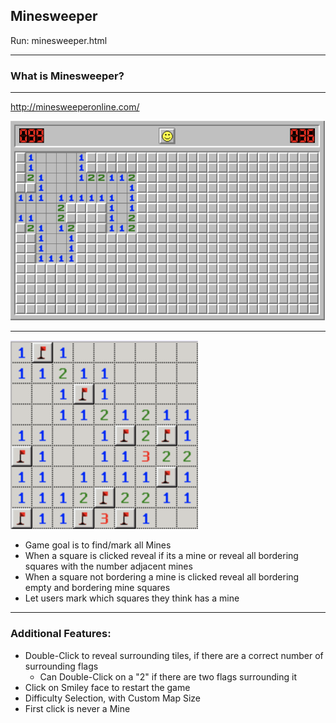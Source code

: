 ## Minesweeper
Run: minesweeper.html

---

### What is Minesweeper?

---

http://minesweeperonline.com/

![](img/minesweeper.png)

---

![](img/mine-example.png)

- Game goal is to find/mark all Mines
- When a square is clicked reveal if its a mine or reveal all bordering squares with the number adjacent mines
- When a square not bordering a mine is clicked reveal all bordering empty and bordering mine squares
- Let users mark which squares they think has a mine

---

### Additional Features:

- Double-Click to reveal surrounding tiles, if there are a correct number of surrounding flags
  - Can Double-Click on a "2" if there are two flags surrounding it
- Click on Smiley face to restart the game
- Difficulty Selection, with Custom Map Size
- First click is never a Mine
